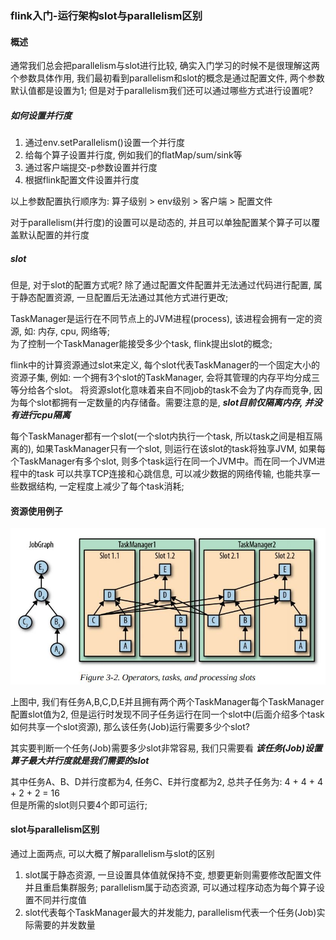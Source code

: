 ### flink入门-运行架构slot与parallelism区别

#### 概述
通常我们总会把parallelism与slot进行比较, 确实入门学习的时候不是很理解这两个参数具体作用, 我们最初看到parallelism和slot的概念是通过配置文件, 两个参数默认值都是设置为1;
但是对于parallelism我们还可以通过哪些方式进行设置呢?

##### 如何设置并行度
1. 通过env.setParallelism()设置一个并行度
2. 给每个算子设置并行度, 例如我们的flatMap/sum/sink等
3. 通过客户端提交-p参数设置并行度
4. 根据flink配置文件设置并行度

以上参数配置执行顺序为: 算子级别 > env级别 > 客户端 > 配置文件

对于parallelism(并行度)的设置可以是动态的, 并且可以单独配置某个算子可以覆盖默认配置的并行度

##### slot
但是, 对于slot的配置方式呢? 除了通过配置文件配置并无法通过代码进行配置, 属于静态配置资源, 一旦配置后无法通过其他方式进行更改;

TaskManager是运行在不同节点上的JVM进程(process), 该进程会拥有一定的资源, 如: 内存, cpu, 网络等;  
为了控制一个TaskManager能接受多少个task, flink提出slot的概念;

flink中的计算资源通过slot来定义, 每个slot代表TaskManager的一个固定大小的资源子集, 例如: 一个拥有3个slot的TaskManager, 会将其管理的内存平均分成三等分给各个slot。
将资源slot化意味着来自不同job的task不会为了内存而竞争, 因为每个slot都拥有一定数量的内存储备。需要注意的是, ***slot目前仅隔离内存, 并没有进行cpu隔离***

每个TaskManager都有一个slot(一个slot内执行一个task, 所以task之间是相互隔离的), 如果TaskManager只有一个slot, 则运行在该slot的task将独享JVM, 如果每个TaskManager有多个slot, 则多个task运行在同一个JVM中。而在同一个JVM进程中的task
可以共享TCP连接和心跳信息, 可以减少数据的网络传输, 也能共享一些数据结构, 一定程度上减少了每个task消耗;


#### 资源使用例子

![flink任务资源图](https://github.com/basebase/document/blob/master/flink/image/%E8%BF%90%E8%A1%8C%E6%9E%B6%E6%9E%84slot%E4%B8%8Eparallelism%E5%8C%BA%E5%88%AB/flink%E4%BB%BB%E5%8A%A1%E8%B5%84%E6%BA%90%E5%9B%BE.jpeg?raw=true)

上图中, 我们有任务A,B,C,D,E并且拥有两个两个TaskManager每个TaskManager配置slot值为2, 但是运行时发现不同子任务运行在同一个slot中(后面介绍多个task如何共享一个slot资源), 那么该任务(Job)运行需要多少个slot?

其实要判断一个任务(Job)需要多少slot非常容易, 我们只需要看 ***该任务(Job)设置算子最大并行度就是我们需要的slot***

其中任务A、B、D并行度都为4, 任务C、E并行度都为2, 总共子任务为: 4 + 4 + 4 + 2 + 2 = 16  
但是所需的slot则只要4个即可运行;

#### slot与parallelism区别



通过上面两点, 可以大概了解parallelism与slot的区别
1. slot属于静态资源, 一旦设置具体值就保持不变, 想要更新则需要修改配置文件并且重启集群服务; parallelism属于动态资源, 可以通过程序动态为每个算子设置不同并行度值
2. slot代表每个TaskManager最大的并发能力, parallelism代表一个任务(Job)实际需要的并发数量